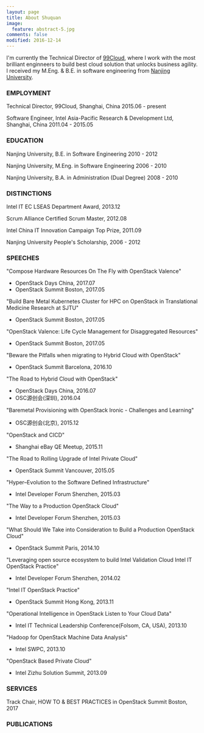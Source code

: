 ```yaml
---
layout: page
title: About Shuquan
image:
  feature: abstract-5.jpg
comments: false
modified: 2016-12-14
---
```


I'm currently the Technical Director of [99Cloud](http://99cloud.net/), where I work with the most brilliant enginneers to build best cloud solution that unlocks business agility. I received my M.Eng. & B.E. in software engineering from [Nanjing University](http://software.nju.edu.cn/). 

### EMPLOYMENT

Technical Director, 99Cloud, Shanghai, China
2015.06 - present

Software Engineer, Intel Asia-Pacific Research & Development Ltd, Shanghai, China
2011.04 - 2015.05

### EDUCATION

Nanjing University, B.E. in Software Engineering
2010 - 2012

Nanjing University, M.Eng. in Software Engineering
2006 - 2010

Nanjing University, B.A. in Administration (Dual Degree)
2008 - 2010

### DISTINCTIONS

Intel IT EC LSEAS Department Award, 2013.12

Scrum Alliance Certified Scrum Master, 2012.08

Intel China IT Innovation Campaign Top Prize, 2011.09

Nanjing University People's Scholarship, 2006 - 2012

### SPEECHES

"Compose Hardware Resources On The Fly with OpenStack Valence"
* OpenStack Days China, 2017.07
* OpenStack Summit Boston, 2017.05

"Build Bare Metal Kubernetes Cluster for HPC on OpenStack in Translational Medicine Research at SJTU"
* OpenStack Summit Boston, 2017.05

"OpenStack Valence: Life Cycle Management for Disaggregated Resources"
* OpenStack Summit Boston, 2017.05

"Beware the Pitfalls when migrating to Hybrid Cloud with OpenStack"
* OpenStack Summit Barcelona, 2016.10

"The Road to Hybrid Cloud with OpenStack"
* OpenStack Days China, 2016.07
* OSC源创会(深圳), 2016.04

"Baremetal Provisioning with OpenStack Ironic - Challenges and Learning"
* OSC源创会(北京), 2015.12

"OpenStack and CICD"
* Shanghai eBay QE Meetup, 2015.11

"The Road to Rolling Upgrade of Intel Private Cloud"
* OpenStack Summit Vancouver, 2015.05

"Hyper–Evolution to the Software Defined Infrastructure"
* Intel Developer Forum Shenzhen, 2015.03

"The Way to a Production OpenStack Cloud"
* Intel Developer Forum Shenzhen, 2015.03

"What Should We Take into Consideration to Build a Production OpenStack Cloud"
* OpenStack Summit Paris, 2014.10

"Leveraging open source ecosystem to build Intel Validation Cloud Intel IT OpenStack Practice"
* Intel Developer Forum Shenzhen, 2014.02

"Intel IT OpenStack Practice"
* OpenStack Summit Hong Kong, 2013.11

"Operational Intelligence in OpenStack Listen to Your Cloud Data"
* Intel IT Technical Leadership Conference(Folsom, CA, USA), 2013.10

"Hadoop for OpenStack Machine Data Analysis"
* Intel SWPC, 2013.10

"OpenStack Based Private Cloud"
* Intel Zizhu Solution Summit, 2013.09

### SERVICES

Track Chair, HOW TO & BEST PRACTICES in OpenStack Summit Boston, 2017

### PUBLICATIONS
